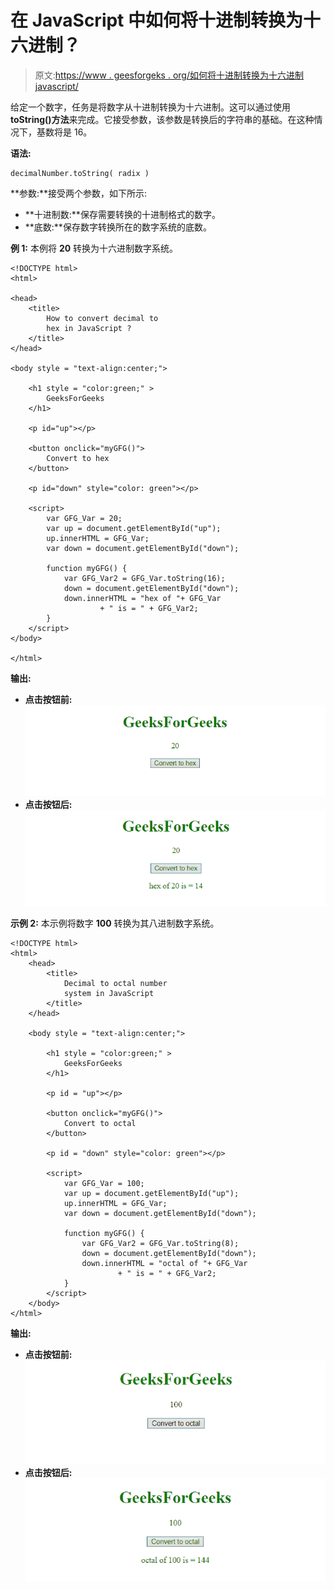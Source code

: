 # 在 JavaScript 中如何将十进制转换为十六进制？

> 原文:[https://www . geesforgeks . org/如何将十进制转换为十六进制 javascript/](https://www.geeksforgeeks.org/how-to-convert-decimal-to-hex-in-javascript/)

给定一个数字，任务是将数字从十进制转换为十六进制。这可以通过使用 **toString()方法**来完成。它接受参数，该参数是转换后的字符串的基础。在这种情况下，基数将是 16。

**语法:**

```
decimalNumber.toString( radix )
```

**参数:**接受两个参数，如下所示:

*   **十进制数:**保存需要转换的十进制格式的数字。
*   **底数:**保存数字转换所在的数字系统的底数。

**例 1:** 本例将 **20** 转换为十六进制数字系统。

```
<!DOCTYPE html> 
<html> 

<head> 
    <title> 
        How to convert decimal to
        hex in JavaScript ?
    </title>
</head> 

<body style = "text-align:center;"> 

    <h1 style = "color:green;" > 
        GeeksForGeeks 
    </h1> 

    <p id="up"></p>

    <button onclick="myGFG()"> 
        Convert to hex
    </button> 

    <p id="down" style="color: green"></p>

    <script> 
        var GFG_Var = 20;
        var up = document.getElementById("up");
        up.innerHTML = GFG_Var;
        var down = document.getElementById("down");

        function myGFG() {
            var GFG_Var2 = GFG_Var.toString(16); 
            down = document.getElementById("down");
            down.innerHTML = "hex of "+ GFG_Var
                    + " is = " + GFG_Var2;
        }
    </script> 
</body> 

</html>                                
```

**输出:**

*   **点击按钮前:**
    ![](img/0f5912d0d734dc541e07aadd8208d7e4.png)
*   **点击按钮后:**
    ![](img/920aed5a1930a58ca41f081a1225e412.png)

**示例 2:** 本示例将数字 **100** 转换为其八进制数字系统。

```
<!DOCTYPE html> 
<html> 
    <head> 
        <title> 
            Decimal to octal number 
            system in JavaScript
        </title>
    </head> 

    <body style = "text-align:center;"> 

        <h1 style = "color:green;" > 
            GeeksForGeeks 
        </h1> 

        <p id = "up"></p>

        <button onclick="myGFG()"> 
            Convert to octal
        </button> 

        <p id = "down" style="color: green"></p>

        <script> 
            var GFG_Var = 100;
            var up = document.getElementById("up");
            up.innerHTML = GFG_Var;
            var down = document.getElementById("down");

            function myGFG() {
                var GFG_Var2 = GFG_Var.toString(8); 
                down = document.getElementById("down");
                down.innerHTML = "octal of "+ GFG_Var 
                        + " is = " + GFG_Var2;
            }
        </script> 
    </body> 
</html>                            
```

**输出:**

*   **点击按钮前:**
    ![](img/4b0942ef88ebc0f208fe0e8d1eeabf01.png)
*   **点击按钮后:**
    ![](img/632c50391d4489f04b32dd67a6f6393e.png)